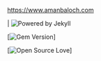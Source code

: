 https://www.amanbaloch.com

| ![Powered by Jekyll](https://img.shields.io/badge/powered%20by-jekyll-green.svg)

[![Gem Version](https://badge.fury.io/rb/jekyll-theme-hacker.svg)]

[![Open Source Love](https://badges.frapsoft.com/os/v3/open-source.png?v=103)]
